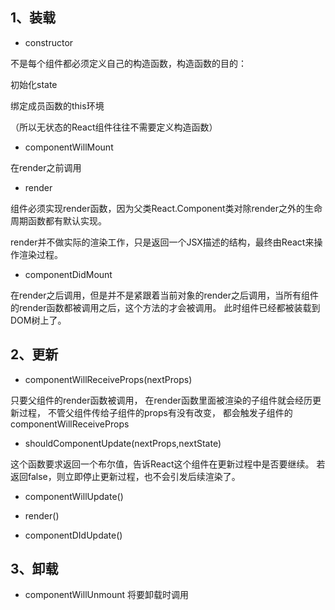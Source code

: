 ## 1、装载

- constructor

不是每个组件都必须定义自己的构造函数，构造函数的目的：

初始化state

绑定成员函数的this环境

（所以无状态的React组件往往不需要定义构造函数）

- componentWillMount

在render之前调用

- render

组件必须实现render函数，因为父类React.Component类对除render之外的生命周期函数都有默认实现。

render并不做实际的渲染工作，只是返回一个JSX描述的结构，最终由React来操作渲染过程。

- componentDidMount

在render之后调用，但是并不是紧跟着当前对象的render之后调用，当所有组件的render函数都被调用之后，这个方法的才会被调用。
此时组件已经都被装载到DOM树上了。

## 2、更新

- componentWillReceiveProps(nextProps)

只要父组件的render函数被调用，
在render函数里面被渲染的子组件就会经历更新过程，
不管父组件传给子组件的props有没有改变，
都会触发子组件的componentWillReceiveProps

- shouldComponentUpdate(nextProps,nextState)

这个函数要求返回一个布尔值，告诉React这个组件在更新过程中是否要继续。
若返回false，则立即停止更新过程，也不会引发后续渲染了。


- componentWillUpdate()

- render()

- componentDIdUpdate()


## 3、卸载

- componentWillUnmount
将要卸载时调用











